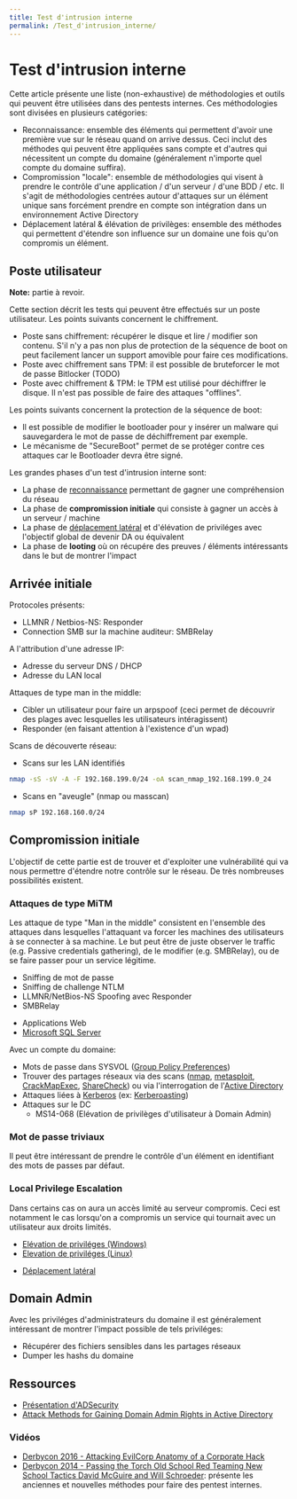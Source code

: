 ```yaml
---
title: Test d'intrusion interne
permalink: /Test_d'intrusion_interne/
---
```


# Test d'intrusion interne

Cette article présente une liste (non-exhaustive) de méthodologies et outils qui peuvent être utilisées dans des pentests internes. Ces méthodologies sont divisées en plusieurs catégories:

-   Reconnaissance: ensemble des éléments qui permettent d'avoir une première vue sur le réseau quand on arrive dessus. Ceci inclut des méthodes qui peuvent être appliquées sans compte et d'autres qui nécessitent un compte du domaine (généralement n'importe quel compte du domaine suffira).
-   Compromission "locale": ensemble de méthodologies qui visent à prendre le contrôle d'une application / d'un serveur / d'une BDD / etc. Il s'agit de méthodologies centrées autour d'attaques sur un élément unique sans forcément prendre en compte son intégration dans un environnement Active Directory
-   Déplacement latéral & élévation de privilèges: ensemble des méthodes qui permettent d'étendre son influence sur un domaine une fois qu'on compromis un élément.

Poste utilisateur
-----------------

**Note:** partie à revoir.

Cette section décrit les tests qui peuvent être effectués sur un poste utilisateur. Les points suivants concernent le chiffrement.

-   Poste sans chiffrement: récupérer le disque et lire / modifier son contenu. S'il n'y a pas non plus de protection de la séquence de boot on peut facilement lancer un support amovible pour faire ces modifications.
-   Poste avec chiffrement sans TPM: il est possible de bruteforcer le mot de passe Bitlocker (TODO)
-   Poste avec chiffrement & TPM: le TPM est utilisé pour déchiffrer le disque. Il n'est pas possible de faire des attaques "offlines".

Les points suivants concernent la protection de la séquence de boot:

-   Il est possible de modifier le bootloader pour y insérer un malware qui sauvegardera le mot de passe de déchiffrement par exemple.
-   Le mécanisme de "SecureBoot" permet de se protéger contre ces attaques car le Bootloader devra être signé.

Les grandes phases d'un test d'intrusion interne sont:

-   La phase de [reconnaissance](/Reconnaissance_(Interne) "wikilink") permettant de gagner une compréhension du réseau
-   La phase de **compromission initiale** qui consiste à gagner un accès à un serveur / machine
-   La phase de [déplacement latéral](/déplacement_latéral "wikilink") et d'élévation de priviléges avec l'objectif global de devenir DA ou équivalent
-   La phase de **looting** où on récupére des preuves / éléments intéressants dans le but de montrer l'impact

Arrivée initiale
----------------

Protocoles présents:

-   LLMNR / Netbios-NS: Responder
-   Connection SMB sur la machine auditeur: SMBRelay

A l'attribution d'une adresse IP:

-   Adresse du serveur DNS / DHCP
-   Adresse du LAN local

Attaques de type man in the middle:

-   Cibler un utilisateur pour faire un arpspoof (ceci permet de découvrir des plages avec lesquelles les utilisateurs intéragissent)
-   Responder (en faisant attention à l'existence d'un wpad)

Scans de découverte réseau:

-   Scans sur les LAN identifiés

``` bash
nmap -sS -sV -A -F 192.168.199.0/24 -oA scan_nmap_192.168.199.0_24
```

-   Scans en "aveugle" (nmap ou masscan)

``` bash
nmap sP 192.168.160.0/24
```

Compromission initiale
----------------------

L'objectif de cette partie est de trouver et d'exploiter une vulnérabilité qui va nous permettre d'étendre notre contrôle sur le réseau. De très nombreuses possibilités existent.

### Attaques de type MiTM

Les attaque de type "Man in the middle" consistent en l'ensemble des attaques dans lesquelles l'attaquant va forcer les machines des utilisateurs à se connecter à sa machine. Le but peut être de juste observer le traffic (e.g. Passive credentials gathering), de le modifier (e.g. SMBRelay), ou de se faire passer pour un service légitime.

-   Sniffing de mot de passe
-   Sniffing de challenge NTLM
-   LLMNR/NetBios-NS Spoofing avec Responder
-   SMBRelay

<!-- -->

-   Applications Web
-   [Microsoft SQL Server](/Microsoft_SQL_Server "wikilink")

Avec un compte du domaine:

-   Mots de passe dans SYSVOL ([Group Policy Preferences](/Group_Policy_Preferences "wikilink"))
-   Trouver des partages réseaux via des scans ([nmap](/nmap "wikilink"), [metasploit](/metasploit "wikilink"), [CrackMapExec](/CrackMapExec "wikilink"), [ShareCheck](http://www.sec-1.com/blog/2014/sharecheck)) ou via l'interrogation de l'[Active Directory](/Active_Directory "wikilink")
-   Attaques liées à [Kerberos](/Kerberos "wikilink") (ex: [Kerberoasting](/Kerberoasting "wikilink"))
-   Attaques sur le DC
    -   MS14-068 (Elévation de privilèges d'utilisateur à Domain Admin)

### Mot de passe triviaux

Il peut être intéressant de prendre le contrôle d'un élément en identifiant des mots de passes par défaut.

### Local Privilege Escalation

Dans certains cas on aura un accès limité au serveur compromis. Ceci est notamment le cas lorsqu'on a compromis un service qui tournait avec un utilisateur aux droits limités.

-   [Elévation de priviléges (Windows)](/Elévation_de_priviléges_(Windows) "wikilink")
-   [Elevation de priviléges (Linux)](/Elevation_de_priviléges_(Linux) "wikilink")

<!-- -->

-   [Déplacement latéral](/Déplacement_latéral "wikilink")

Domain Admin
------------

Avec les priviléges d'administrateurs du domaine il est généralement intéressant de montrer l'impact possible de tels priviléges:

-   Récupérer des fichiers sensibles dans les partages réseaux
-   Dumper les hashs du domaine

Ressources
----------

-   [Présentation d'ADSecurity](https://adsecurity.org/?page_id=1352)
-   [Attack Methods for Gaining Domain Admin Rights in Active Directory](https://adsecurity.org/?p=2362)

### Vidéos

-   [Derbycon 2016 - Attacking EvilCorp Anatomy of a Corporate Hack](https://www.youtube.com/watch?v=nJSMJyRNvlM)
-   [Derbycon 2014 - Passing the Torch Old School Red Teaming New School Tactics David McGuire and Will Schroeder](https://www.youtube.com/watch?v=rpwrKhgMd7E): présente les anciennes et nouvelles méthodes pour faire des pentest internes.


